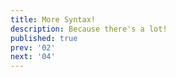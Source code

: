 ```yaml
---
title: More Syntax!
description: Because there's a lot!
published: true
prev: '02'
next: '04'
---
```


<script context="module">
    
</script>
